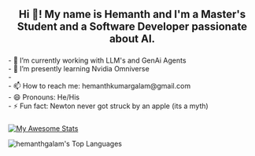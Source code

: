 <h2 align="center">Hi 👋! My name is Hemanth and I'm a Master's Student and a Software Developer passionate about AI.</h2>

###

<p align="left">- 🔭 I’m currently working with LLM's and GenAi Agents<br>- 🌱 I’m presently learning Nvidia Omniverse<br>- <br>- 📫 How to reach me: hemanthkumargalam@gmail.com <br>- 😄 Pronouns: He/His <br>- ⚡ Fun fact: Newton never got struck by an apple (its a myth)</p>

###
<!--
**hemanthgalam/hemanthgalam** is a ✨ _special_ ✨ repository because its `README.md` (this file) appears on your GitHub profile.

Here are some ideas to get you started:

- 🔭 I’m currently working on ...
- 🌱 I’m currently learning ...
- 👯 I’m looking to collaborate on ...
- 🤔 I’m looking for help with ...
- 💬 Ask me about ...
- 📫 How to reach me: ...
- 😄 Pronouns: ...
- ⚡ Fun fact: ...
-->
[![My Awesome Stats](https://awesome-github-stats.azurewebsites.net/user-stats/hemanthgalam?cardType=level&theme=github-dark&preferLogin=true)](https://git.io/awesome-stats-card)

![hemanthgalam's Top Languages](https://github-readme-stats.vercel.app/api/top-langs/?username=hemanthgalam&theme=vue-dark&show_icons=true&hide_border=true&layout=compact)
